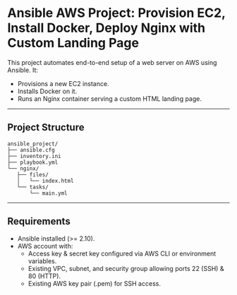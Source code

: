 # Ansible AWS Project: Provision EC2, Install Docker, Deploy Nginx with Custom Landing Page

This project automates end-to-end setup of a web server on AWS using Ansible. It:
- Provisions a new EC2 instance.
- Installs Docker on it.
- Runs an Nginx container serving a custom HTML landing page.

---
## Project Structure
 ```
ansible_project/
├── ansible.cfg
├── inventory.ini
├── playbook.yml
└── nginx/
    ├── files/
    │   └── index.html
    └── tasks/
        └── main.yml
```
---

## Requirements

- Ansible installed (>= 2.10).
- AWS account with:
  - Access key & secret key configured via AWS CLI or environment variables.
  - Existing VPC, subnet, and security group allowing ports 22 (SSH) & 80 (HTTP).
  - Existing AWS key pair (.pem) for SSH access.
